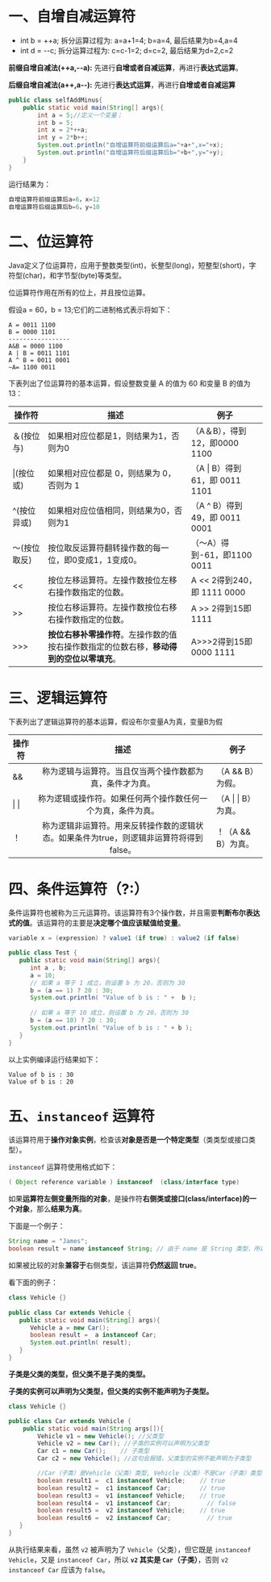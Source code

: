 # 一、自增自减运算符

- int b = ++a; 拆分运算过程为: a=a+1=4; b=a=4, 最后结果为b=4,a=4
- int d = --c; 拆分运算过程为: c=c-1=2; d=c=2, 最后结果为d=2,c=2

**前缀自增自减法(++a,--a):** 先进行**自增或者自减运算**，再进行**表达式运算**。

**后缀自增自减法(a++,a--):** 先进行**表达式运算**，再进行**自增或者自减运算**

```java
public class selfAddMinus{
    public static void main(String[] args){
        int a = 5;//定义一个变量；
        int b = 5;
        int x = 2*++a;
        int y = 2*b++;
        System.out.println("自增运算符前缀运算后a="+a+",x="+x);
        System.out.println("自增运算符后缀运算后b="+b+",y="+y);
    }
}
```

运行结果为：

```java
自增运算符前缀运算后a=6，x=12
自增运算符后缀运算后b=6，y=10
```

# 二、位运算符

Java定义了位运算符，应用于整数类型(int)，长整型(long)，短整型(short)，字符型(char)，和字节型(byte)等类型。

位运算符作用在所有的位上，并且按位运算。

假设a = 60，b = 13;它们的二进制格式表示将如下：

```
A = 0011 1100
B = 0000 1101
-----------------
A&B = 0000 1100
A | B = 0011 1101
A ^ B = 0011 0001
~A= 1100 0011
```

下表列出了位运算符的基本运算，假设整数变量 A 的值为 60 和变量 B 的值为 13：

| 操作符       | 描述                                                         | 例子                           |
| ------------ | ------------------------------------------------------------ | ------------------------------ |
| ＆(按位与)   | 如果相对应位都是1，则结果为1，否则为0                        | （A＆B），得到12，即0000 1100  |
| \|(按位或)   | 如果相对应位都是 0，则结果为 0，否则为 1                     | （A \| B）得到61，即 0011 1101 |
| ^(按位异或)  | 如果相对应位值相同，则结果为0，否则为1                       | （A ^ B）得到49，即 0011 0001  |
| 〜(按位取反) | 按位取反运算符翻转操作数的每一位，即0变成1，1变成0。         | （〜A）得到-61，即1100 0011    |
| <<           | 按位左移运算符。左操作数按位左移右操作数指定的位数。         | A << 2得到240，即 1111 0000    |
| >>           | 按位右移运算符。左操作数按位右移右操作数指定的位数。         | A >> 2得到15即 1111            |
| >>>          | **按位右移补零操作符**。左操作数的值按右操作数指定的位数右移，**移动得到的空位以零填充**。 | A>>>2得到15即0000 1111         |

# 三、逻辑运算符

下表列出了逻辑运算符的基本运算，假设布尔变量A为真，变量B为假

| 操作符 |                             描述                             | 例子                |
| ------ | :----------------------------------------------------------: | ------------------- |
| &&     |   称为逻辑与运算符。当且仅当两个操作数都为真，条件才为真。   | （A && B）为假。    |
| \| \|  | 称为逻辑或操作符。如果任何两个操作数任何一个为真，条件为真。 | （A \| \| B）为真。 |
| ！     | 称为逻辑非运算符。用来反转操作数的逻辑状态。如果条件为true，则逻辑非运算符将得到false。 | ！（A && B）为真。  |

# 四、条件运算符（?:）

条件运算符也被称为三元运算符。该运算符有3个操作数，并且需要**判断布尔表达式的值**。该运算符的主要是**决定哪个值应该赋值给变量**。

```java
variable x = (expression) ? value1 (if true) : value2 (if false)
```

```java
public class Test {
   public static void main(String[] args){
      int a , b;
      a = 10;
      // 如果 a 等于 1 成立，则设置 b 为 20，否则为 30
      b = (a == 1) ? 20 : 30;
      System.out.println( "Value of b is : " +  b );
 
      // 如果 a 等于 10 成立，则设置 b 为 20，否则为 30
      b = (a == 10) ? 20 : 30;
      System.out.println( "Value of b is : " + b );
   }
}
```

以上实例编译运行结果如下：

```
Value of b is : 30
Value of b is : 20
```

# 五、`instanceof` 运算符

该运算符用于**操作对象实例**，检查该**对象是否是一个特定类型**（类类型或接口类型）。

`instanceof` 运算符使用格式如下：

```java
( Object reference variable ) instanceof  (class/interface type)
```

如果**运算符左侧变量所指的对象**，是操作符**右侧类或接口(class/interface)的一个对象**，那么**结果为真**。

下面是一个例子：

```java
String name = "James";
boolean result = name instanceof String; // 由于 name 是 String 类型，所以返回真
```

如果被比较的对象**兼容于**右侧类型，该运算符**仍然返回 true**。

看下面的例子：

```java
class Vehicle {}
 
public class Car extends Vehicle {
   public static void main(String[] args){
      Vehicle a = new Car();
      boolean result =  a instanceof Car;
      System.out.println( result);
   }
}
```

**子类是父类的类型，但父类不是子类的类型。**

**子类的实例可以声明为父类型，但父类的实例不能声明为子类型。**

```java
class Vehicle {}

public class Car extends Vehicle {
    public static void main(String args[]){
        Vehicle v1 = new Vehicle(); //父类型
        Vehicle v2 = new Car(); //子类的实例可以声明为父类型
        Car c1 = new Car();    // 子类型
        Car c2 = new Vehicle(); //这句会报错，父类型的实例不能声明为子类型

        //Car（子类）是Vehicle（父类）类型, Vehicle（父类）不是Car（子类）类型
        boolean result1 =  c1 instanceof Vehicle;    // true
        boolean result2 =  c1 instanceof Car;        // true
        boolean result3 =  v1 instanceof Vehicle;    // true
        boolean result4 =  v1 instanceof Car;          // false
        boolean result5 =  v2 instanceof Vehicle;    // true
        boolean result6 =  v2 instanceof Car;          // true
   }
}
```

从执行结果来看，虽然 `v2` 被声明为了 `Vehicle`（父类），但它既是 `instanceof Vehicle`，又是 `instanceof Car`，所以 **`v2` 其实是 `Car`（子类）**，否则 `v2 instanceof Car` 应该为 `false`。
